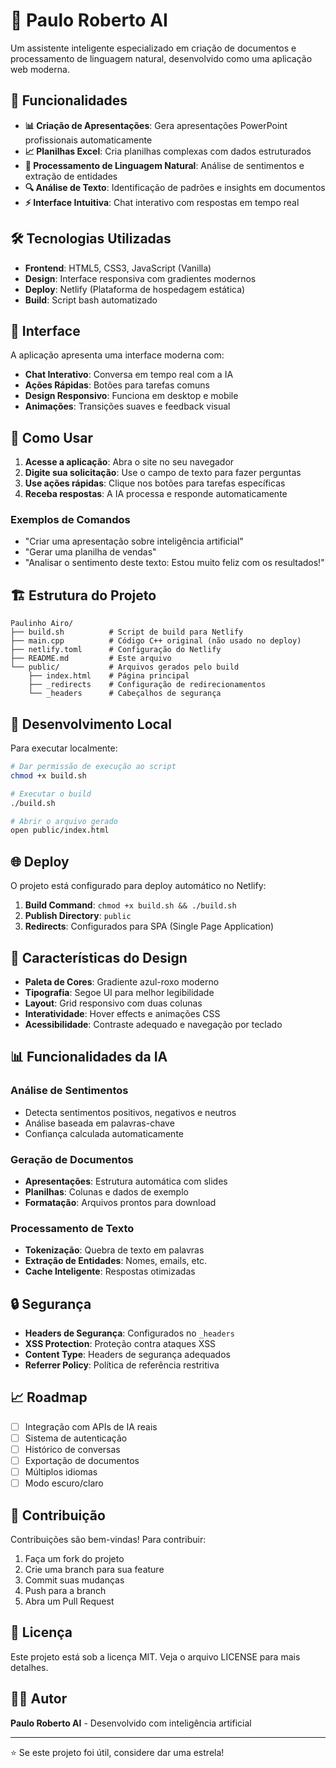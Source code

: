 # 🤖 Paulo Roberto AI

Um assistente inteligente especializado em criação de documentos e processamento de linguagem natural, desenvolvido como uma aplicação web moderna.

## 🚀 Funcionalidades

- **📊 Criação de Apresentações**: Gera apresentações PowerPoint profissionais automaticamente
- **📈 Planilhas Excel**: Cria planilhas complexas com dados estruturados
- **🧠 Processamento de Linguagem Natural**: Análise de sentimentos e extração de entidades
- **🔍 Análise de Texto**: Identificação de padrões e insights em documentos
- **⚡ Interface Intuitiva**: Chat interativo com respostas em tempo real

## 🛠️ Tecnologias Utilizadas

- **Frontend**: HTML5, CSS3, JavaScript (Vanilla)
- **Design**: Interface responsiva com gradientes modernos
- **Deploy**: Netlify (Plataforma de hospedagem estática)
- **Build**: Script bash automatizado

## 📱 Interface

A aplicação apresenta uma interface moderna com:

- **Chat Interativo**: Conversa em tempo real com a IA
- **Ações Rápidas**: Botões para tarefas comuns
- **Design Responsivo**: Funciona em desktop e mobile
- **Animações**: Transições suaves e feedback visual

## 🚀 Como Usar

1. **Acesse a aplicação**: Abra o site no seu navegador
2. **Digite sua solicitação**: Use o campo de texto para fazer perguntas
3. **Use ações rápidas**: Clique nos botões para tarefas específicas
4. **Receba respostas**: A IA processa e responde automaticamente

### Exemplos de Comandos

- "Criar uma apresentação sobre inteligência artificial"
- "Gerar uma planilha de vendas"
- "Analisar o sentimento deste texto: Estou muito feliz com os resultados!"

## 🏗️ Estrutura do Projeto

```
Paulinho Airo/
├── build.sh          # Script de build para Netlify
├── main.cpp          # Código C++ original (não usado no deploy)
├── netlify.toml      # Configuração do Netlify
├── README.md         # Este arquivo
└── public/           # Arquivos gerados pelo build
    ├── index.html    # Página principal
    ├── _redirects    # Configuração de redirecionamentos
    └── _headers      # Cabeçalhos de segurança
```

## 🔧 Desenvolvimento Local

Para executar localmente:

```bash
# Dar permissão de execução ao script
chmod +x build.sh

# Executar o build
./build.sh

# Abrir o arquivo gerado
open public/index.html
```

## 🌐 Deploy

O projeto está configurado para deploy automático no Netlify:

1. **Build Command**: `chmod +x build.sh && ./build.sh`
2. **Publish Directory**: `public`
3. **Redirects**: Configurados para SPA (Single Page Application)

## 🎨 Características do Design

- **Paleta de Cores**: Gradiente azul-roxo moderno
- **Tipografia**: Segoe UI para melhor legibilidade
- **Layout**: Grid responsivo com duas colunas
- **Interatividade**: Hover effects e animações CSS
- **Acessibilidade**: Contraste adequado e navegação por teclado

## 📊 Funcionalidades da IA

### Análise de Sentimentos
- Detecta sentimentos positivos, negativos e neutros
- Análise baseada em palavras-chave
- Confiança calculada automaticamente

### Geração de Documentos
- **Apresentações**: Estrutura automática com slides
- **Planilhas**: Colunas e dados de exemplo
- **Formatação**: Arquivos prontos para download

### Processamento de Texto
- **Tokenização**: Quebra de texto em palavras
- **Extração de Entidades**: Nomes, emails, etc.
- **Cache Inteligente**: Respostas otimizadas

## 🔒 Segurança

- **Headers de Segurança**: Configurados no `_headers`
- **XSS Protection**: Proteção contra ataques XSS
- **Content Type**: Headers de segurança adequados
- **Referrer Policy**: Política de referência restritiva

## 📈 Roadmap

- [ ] Integração com APIs de IA reais
- [ ] Sistema de autenticação
- [ ] Histórico de conversas
- [ ] Exportação de documentos
- [ ] Múltiplos idiomas
- [ ] Modo escuro/claro

## 🤝 Contribuição

Contribuições são bem-vindas! Para contribuir:

1. Faça um fork do projeto
2. Crie uma branch para sua feature
3. Commit suas mudanças
4. Push para a branch
5. Abra um Pull Request

## 📄 Licença

Este projeto está sob a licença MIT. Veja o arquivo LICENSE para mais detalhes.

## 👨‍💻 Autor

**Paulo Roberto AI** - Desenvolvido com inteligência artificial

---

⭐ Se este projeto foi útil, considere dar uma estrela! 